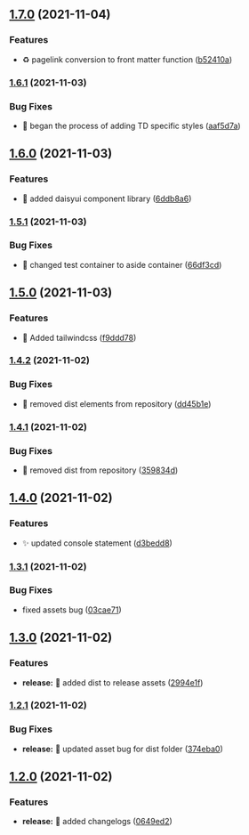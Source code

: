 ## [1.7.0](https://github.com/lusend/website/compare/v1.6.1...v1.7.0) (2021-11-04)


### Features

* :recycle: pagelink conversion to front matter function ([b52410a](https://github.com/lusend/website/commit/b52410aac6dc8802e94824def08c5baccc13e511))

### [1.6.1](https://github.com/lusend/website/compare/v1.6.0...v1.6.1) (2021-11-03)


### Bug Fixes

* :lipstick: began the process of adding TD specific styles ([aaf5d7a](https://github.com/lusend/website/commit/aaf5d7ae00d93b6226a7a4087a0c7dea6e496fa2))

## [1.6.0](https://github.com/lusend/website/compare/v1.5.1...v1.6.0) (2021-11-03)


### Features

* :lipstick: added daisyui component library ([6ddb8a6](https://github.com/lusend/website/commit/6ddb8a60af03a2fc598e2c08d7198bed39d8a3cb))

### [1.5.1](https://github.com/lusend/website/compare/v1.5.0...v1.5.1) (2021-11-03)


### Bug Fixes

* :bug: changed test container to aside container ([66df3cd](https://github.com/lusend/website/commit/66df3cd4cd054c692f594a6e642689ba4a0143ac))

## [1.5.0](https://github.com/lusend/website/compare/v1.4.2...v1.5.0) (2021-11-03)


### Features

* :lipstick: Added tailwindcss ([f9ddd78](https://github.com/lusend/website/commit/f9ddd78450939a9562e58680d6dd8f995a53fbc8))

### [1.4.2](https://github.com/lusend/website/compare/v1.4.1...v1.4.2) (2021-11-02)


### Bug Fixes

* :bug: removed dist elements from repository ([dd45b1e](https://github.com/lusend/website/commit/dd45b1e2d99144184e1d23c4e92db832be11be47))

### [1.4.1](https://github.com/lusend/website/compare/v1.4.0...v1.4.1) (2021-11-02)


### Bug Fixes

* :bug: removed dist from repository ([359834d](https://github.com/lusend/website/commit/359834df019d7aa5b040ae455cbf126e884124d0))

## [1.4.0](https://github.com/lusend/website/compare/v1.3.1...v1.4.0) (2021-11-02)


### Features

* :sparkles: updated console statement ([d3bedd8](https://github.com/lusend/website/commit/d3bedd8a09687cf92a34bf3745baf241996a3390))

### [1.3.1](https://github.com/lusend/website/compare/v1.3.0...v1.3.1) (2021-11-02)


### Bug Fixes

* fixed assets bug ([03cae71](https://github.com/lusend/website/commit/03cae71a303ad86b8e11850d9ebbef9e7eb6b99e))

## [1.3.0](https://github.com/lusend/website/compare/v1.2.1...v1.3.0) (2021-11-02)


### Features

* **release:** :construction_worker: added dist to release assets ([2994e1f](https://github.com/lusend/website/commit/2994e1fa8ddb43b99dc228000fedf38ec3098aa6))

### [1.2.1](https://github.com/lusend/website/compare/v1.2.0...v1.2.1) (2021-11-02)


### Bug Fixes

* **release:** :construction_worker: updated asset bug for dist folder ([374eba0](https://github.com/lusend/website/commit/374eba0b87ac91eee867f535882d1e421c012155))

## [1.2.0](https://github.com/lusend/website/compare/v1.1.3...v1.2.0) (2021-11-02)


### Features

* **release:** :construction_worker: added changelogs ([0649ed2](https://github.com/lusend/website/commit/0649ed25aab19ffcb0a8c87015415edeefe05b6a))
